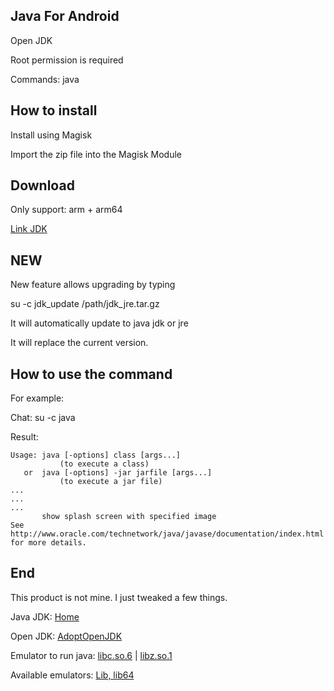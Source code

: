 ## Java For Android


Open JDK

Root permission is required

Commands: java


## How to install

Install using Magisk

Import the zip file into the Magisk Module


## Download

Only support: arm + arm64

[Link JDK](https://github.com/kakathic/Tool-JDK/releases/download/JDK15/Tool-JDK.zip)


## NEW

New feature allows upgrading by typing

su -c jdk_update /path/jdk_jre.tar.gz

It will automatically update to java jdk or jre

It will replace the current version.


## How to use the command

For example:

Chat: su -c java

Result:

```
Usage: java [-options] class [args...]
           (to execute a class)
   or  java [-options] -jar jarfile [args...]
           (to execute a jar file)
...
...
...
       show splash screen with specified image
See http://www.oracle.com/technetwork/java/javase/documentation/index.html for more details.
```


## End

This product is not mine. I just tweaked a few things.

Java JDK: [Home](https://jdk.java.net)

Open JDK: [AdoptOpenJDK](https://github.com/AdoptOpenJDK)

Emulator to run java: [libc.so.6](https://packages.debian.org/search?searchon=contents&keywords=libc.so.6) | [libz.so.1](https://packages.debian.org/search?searchon=contents&keywords=libz.so.1)

Available emulators: [Lib, lib64](https://github.com/kakathic/Tool-JDK/tree/main/lib)
